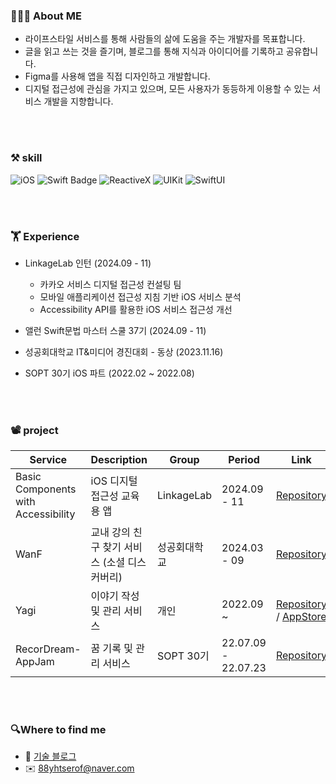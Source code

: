 ### 🙋🏻‍♀️ About ME

- 라이프스타일 서비스를 통해 사람들의 삶에 도움을 주는 개발자를 목표합니다.
- 글을 읽고 쓰는 것을 즐기며, 블로그를 통해 지식과 아이디어를 기록하고 공유합니다.
- Figma를 사용해 앱을 직접 디자인하고 개발합니다.
- 디지털 접근성에 관심을 가지고 있으며, 모든 사용자가 동등하게 이용할 수 있는 서비스 개발을 지향합니다.

<br>
<br>

### ⚒️ skill

![iOS](https://img.shields.io/badge/iOS-000000?style=flat-square&logo=Apple&logoColor=white)
![Swift Badge](https://img.shields.io/badge/Swift-FA7343?style=flat-square&logo=Swift&logoColor=white)
![ReactiveX](https://img.shields.io/badge/RxSwift-B7178C?style=flat-square&logo=ReactiveX&logoColor=white)
![UIKit](https://img.shields.io/badge/UIKit-52B0E7?style=flat-square&logo=Apple&logoColor=white)
![SwiftUI](https://img.shields.io/badge/SwiftUI-52B0E7?style=flat-square&logo=Apple&logoColor=white)


<br>
<br>

### **🏋️ Experience**

- LinkageLab 인턴 (2024.09 - 11)
    - 카카오 서비스 디지털 접근성 컨설팅 팀
    - 모바일 애플리케이션 접근성 지침 기반 iOS 서비스 분석
    - Accessibility API를 활용한 iOS 서비스 접근성 개선

- 앨런 Swift문법 마스터 스쿨 37기 (2024.09 - 11)
- 성공회대학교 IT&미디어 경진대회 - 동상 (2023.11.16)
- SOPT 30기 iOS 파트 (2022.02 ~ 2022.08)


<br>
<br>

### 📽️ project

| Service | Description | Group | Period | Link |
| --- | --- | --- | --- | --- |
| Basic Components with Accessibility | iOS 디지털 접근성 교육용 앱 | LinkageLab | 2024.09 - 11 | [Repository](https://github.com/88yhtserof/LinkageLab-Accessibility) |
| WanF | 교내 강의 친구 찾기 서비스 (소셜 디스커버리) | 성공회대학교 | 2024.03 - 09 | [Repository](https://github.com/WanF-Project/WanF-Project-iOS) |
| Yagi | 이야기 작성 및 관리 서비스 | 개인 | 2022.09 ~ | [Repository](https://github.com/88yhtserof/YaGi) / [AppStore](https://apps.apple.com/kr/app/%EC%95%BC%EA%B8%B0-yagi/id1669865469) |
| RecorDream-AppJam | 꿈 기록 및 관리 서비스 | SOPT 30기 | 22.07.09 - 22.07.23 | [Repository](https://github.com/TeamRecorDream/RecorDream-iOS-AppJam) |

<br>
<br>

### 🔍Where to find me

- 🔗 [기술 블로그](https://88yhtserof.tistory.com)
- ✉️ 88yhtserof@naver.com

<br>
<br>
